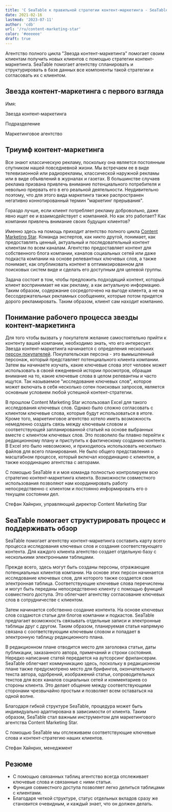 ```yaml
---
title: 'С SeaTable к правильной стратегии контент-маркетинга - SeaTable'
date: 2021-02-16
lastmod: '2023-07-11'
author: 'cdb'
url: '/ru/content-marketing-star'
color: '#eeeeee'
draft: true
---
```


Агентство полного цикла "Звезда контент-маркетинга" помогает своим клиентам получить новых клиентов с помощью стратегии контент-маркетинга. SeaTable помогает агентству спланировать и структурировать в базе данных все компоненты такой стратегии и согласовать их с клиентом.

## Звезда контент-маркетинга с первого взгляда

Имя:

Звезда контент-маркетинга

Подразделение

Маркетинговое агентство

## Триумф контент-маркетинга

Все знают классическую рекламу, поскольку она является постоянным спутником нашей повседневной жизни. Мы встречаем ее в виде телевизионной или радиорекламы, классической наружной рекламы или в виде объявлений в журналах и газетах. В большинстве случаев реклама призвана привлечь внимание потенциального потребителя и невольно прервать его в его реальной деятельности. Неудивительно поэтому, что для этого вида маркетинга также распространен негативно коннотированный термин "маркетинг прерывания".

Гораздо лучше, если клиент потребляет рекламу добровольно, даже явно ищет ее и взаимодействует с компанией. Но как это работает? Как компании привлечь внимание своих будущих клиентов?

Именно здесь на помощь приходит агентство полного цикла [Content Marketing Star](https://content-marketing-star.de). Команда экспертов, как никто другой, понимает, как предоставлять ценный, актуальный и последовательный контент клиентам по всем каналам. Агентство предоставляет контент для собственного блога компании, каналов социальных сетей или даже подкаста компании на основе релевантных ключевых слов, а также понимает, как опубликовать контент в оптимизированном для поисковых систем виде и сделать его доступным для целевой группы.

Задача состоит в том, чтобы предложить подходящий контент, который клиент воспринимает не как рекламу, а как актуальную информацию. Таким образом, содержание сосредоточено на выгоде клиента, а не на бессодержательных рекламных сообщениях, которые потом придется дорого рекламировать. Таким образом, клиент сам находит компанию.

## Понимание рабочего процесса звезды контент-маркетинга

Для того чтобы вызвать у покупателя желание самостоятельно прийти к контенту вашей компании, необходимо знать, что его интересует. Звезда контент-маркетинга начинается с определения нескольких [персон покупателей](https://blog.hubspot.de/marketing/was-ist-der-unterschied-zwischen-zielgruppen-und-buyer-personas). Покупательская персона - это вымышленный персонаж, который представляет потенциального клиента компании. Затем вы начинаете изучать, какие ключевые слова этот человек может использовать в своей ежедневной истории просмотров, обращая внимание на то, какие ключевые слова в целом релевантны и часто ищутся. Так называемое "исследование ключевых слов", которое может включать в себя несколько сотен поисковых запросов, является основным условием любой успешной контент-стратегии.

В прошлом Content Marketing Star использовал Excel для такого исследования ключевых слов. Однако было сложно согласовать с клиентом ключевые слова, которые будут использоваться в итоге. Кроме того, маркетинговое агентство хотело иметь возможность немедленно создать связь между ключевым словом и соответствующей запланированной статьей на основе выбранных вместе с клиентом ключевых слов. Это позволило бы плавно перейти к редакционному плану и приступить к фактическому созданию контента. В Excel это было невозможно, и приходилось использовать несколько файлов для всего планирования. Не было общего представления о масштабном процессе, который включал координацию с клиентом, а также координацию агентства с авторами.

С помощью SeaTable я и моя команда полностью контролируем всю стратегию контент-маркетинга клиента. Возможности совместного использования позволяют нам координировать работу непосредственно с клиентом и постоянно информировать его о текущем состоянии дел.

Стефан Хайнрих, управляющий директор Content Marketing Star

## SeaTable помогает структурировать процесс и поддерживать обзор

SeaTable помогает агентству контент-маркетинга составить карту всего процесса исследования ключевых слов и создания соответствующего контента. Для каждого клиента агентство создает отдельную базу с несколькими электронными таблицами.

Прежде всего, здесь могут быть созданы персоны, отражающие потенциальных клиентов компании. На основе этих персон начинается исследование ключевых слов, для которого также создается своя электронная таблица. Соответствующие ключевые слова перечислены и могут быть переданы непосредственно клиенту с помощью функций совместного доступа. Это облегчает агентству согласование ключевых слов в сотрудничестве с клиентом.

Затем начинается собственно создание контента. На основе ключевых слов создаются статьи для блогов компании и подкастов. SeaTable предлагает возможность связывать отдельные записи и электронные таблицы друг с другом. Таким образом, планируемая статья напрямую связана с соответствующим ключевым словом и попадает в электронную таблицу редакционного плана.

В редакционном плане отводится место для заголовка статьи, даты публикации, заказанного автора, примечаний и строки состояния. Нередко написание статей передается на аутсорсинг фрилансерам. SeaTable облегчает коммуникацию здесь, поскольку в редакционном плане также предусмотрено место для брифингов, окончательного текста автора, одобрений, изображений статьи, сопроводительных текстов для всех каналов социальных сетей и комментариев со стороны клиента. Это делает общение между соответствующими сторонами чрезвычайно простым и позволяет всем оставаться на одной волне.

Благодаря гибкой структуре SeaTable, процедура может быть индивидуально адаптирована в зависимости от клиента. Таким образом, SeaTable стал важным инструментом для маркетингового агентства Content Marketing Star.

С помощью SeaTable мы отслеживаем соответствующие ключевые слова и контент-стратегию наших клиентов.

Стефан Хайнрих, менеджмент

## Резюме

- С помощью связанных таблиц агентство всегда отслеживает ключевые слова и связанные с ними статьи.
- Функция совместного доступа позволяет легко делиться таблицами с клиентами.
- Благодаря четкой структуре, статус отдельных вкладов сразу же становится очевидным, и каждый знает, что он должен делать.
